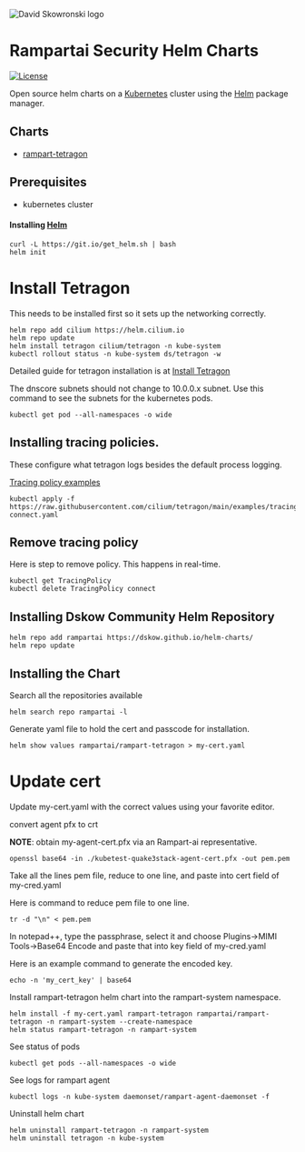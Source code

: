 ![David Skowronski logo](https://avatars.githubusercontent.com/u/11982214?s=96&v=4)
# Rampartai Security Helm Charts

[![License][license-img]][license]

[license-img]: https://img.shields.io/badge/license-MIT-blue
[license]: https://github.com/dskow/helm-charts/blob/main/LICENSE

Open source helm charts on a [Kubernetes](https://kubernetes.io) cluster using the [Helm](https://helm.sh) package manager.

## Charts

- [rampart-tetragon](https://github.com/dskow/rampart-tetragon/tree/main/deploy/helm)

## Prerequisites

- kubernetes cluster

#### Installing [Helm](https://helm.sh)

```
curl -L https://git.io/get_helm.sh | bash
helm init
```
# Install Tetragon

This needs to be installed first so it sets up the networking correctly.

```
helm repo add cilium https://helm.cilium.io
helm repo update
helm install tetragon cilium/tetragon -n kube-system
kubectl rollout status -n kube-system ds/tetragon -w
```

Detailed guide for tetragon installation is at [Install Tetragon](https://tetragon.io/docs/getting-started/install-k8s/)

The dnscore subnets should not change to 10.0.0.x subnet. Use this command to see the subnets for the kubernetes pods.
```
kubectl get pod --all-namespaces -o wide
```
## Installing tracing policies.

These configure what tetragon logs besides the default process logging.

[Tracing policy examples](https://github.com/cilium/tetragon/tree/main/examples/tracingpolicy)

```
kubectl apply -f https://raw.githubusercontent.com/cilium/tetragon/main/examples/tracingpolicy/tcp-connect.yaml
```

## Remove tracing policy

Here is step to remove policy.  This happens in real-time.

```
kubectl get TracingPolicy
kubectl delete TracingPolicy connect
```

## Installing Dskow Community Helm Repository

```
helm repo add rampartai https://dskow.github.io/helm-charts/
helm repo update
```

## Installing the Chart

Search all the repositories available
```
helm search repo rampartai -l
```

Generate yaml file to hold the cert and passcode for installation.

```
helm show values rampartai/rampart-tetragon > my-cert.yaml
```

# Update cert 
Update my-cert.yaml with the correct values using your favorite editor.

convert agent pfx to crt

**NOTE**: obtain my-agent-cert.pfx via an Rampart-ai representative.

```
openssl base64 -in ./kubetest-quake3stack-agent-cert.pfx -out pem.pem
```

Take all the lines pem file, reduce to one line, and paste into cert field of my-cred.yaml

Here is command to reduce pem file to one line.

```
tr -d "\n" < pem.pem
```

In notepad++, type the passphrase, select it and choose Plugins->MIMI Tools->Base64 Encode and paste that into key field of my-cred.yaml

Here is an example command to generate the encoded key.

```
echo -n 'my_cert_key' | base64
```

Install rampart-tetragon helm chart into the rampart-system namespace.

```
helm install -f my-cert.yaml rampart-tetragon rampartai/rampart-tetragon -n rampart-system --create-namespace
helm status rampart-tetragon -n rampart-system
```

See status of pods

```
kubectl get pods --all-namespaces -o wide
```

See logs for rampart agent

```
kubectl logs -n kube-system daemonset/rampart-agent-daemonset -f
```

Uninstall helm chart

```
helm uninstall rampart-tetragon -n rampart-system
helm uninstall tetragon -n kube-system
```
